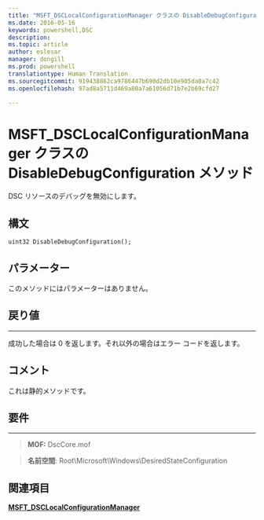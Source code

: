 ```yaml
---
title: "MSFT_DSCLocalConfigurationManager クラスの DisableDebugConfiguration メソッド"
ms.date: 2016-05-16
keywords: powershell,DSC
description: 
ms.topic: article
author: eslesar
manager: dongill
ms.prod: powershell
translationtype: Human Translation
ms.sourcegitcommit: 919438862ca9786447b690d2db10e905da0a7c42
ms.openlocfilehash: 97ad8a5711d469a80a7a61056d71b7e2b69cfd27

---
```


# MSFT_DSCLocalConfigurationManager クラスの DisableDebugConfiguration メソッド

DSC リソースのデバッグを無効にします。

構文
------

```mof
uint32 DisableDebugConfiguration();
```

パラメーター
----------

このメソッドにはパラメーターはありません。

## 戻り値
------------

成功した場合は 0 を返します。それ以外の場合はエラー コードを返します。

## コメント

これは静的メソッドです。

## 要件
------------
>**MOF:** DscCore.mof

>**名前空間**: Root\Microsoft\Windows\DesiredStateConfiguration


## 関連項目


[**MSFT_DSCLocalConfigurationManager**](msft-dsclocalconfigurationmanager.md)

 

 






<!--HONumber=Jun16_HO4-->


